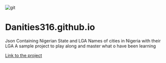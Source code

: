 ![git](https://user-images.githubusercontent.com/12422620/134156558-9c184d84-4258-4ac8-a659-cc5686ffeef5.jpg)
# Danities316.github.io
Json Containing Nigerian State and LGA
Names of cities in Nigeria with their LGA
A sample project to play along and master what o have been learning

[Link to the project](Danities316.github.io)
